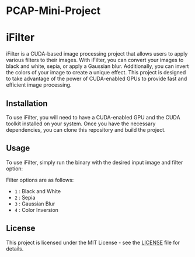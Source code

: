 # PCAP-Mini-Project

# iFilter

iFilter is a CUDA-based image processing project that allows users to apply various filters to their images. With iFilter, you can convert your images to black and white, sepia, or apply a Gaussian blur. Additionally, you can invert the colors of your image to create a unique effect. This project is designed to take advantage of the power of CUDA-enabled GPUs to provide fast and efficient image processing.

## Installation

To use iFilter, you will need to have a CUDA-enabled GPU and the CUDA toolkit installed on your system. Once you have the necessary dependencies, you can clone this repository and build the project. 


## Usage

To use iFilter, simply run the binary with the desired input image and filter option:

Filter options are as follows:

- `1` : Black and White
- `2` : Sepia
- `3` : Gaussian Blur
- `4` : Color Inversion

## License

This project is licensed under the MIT License - see the [LICENSE](LICENSE) file for details.


